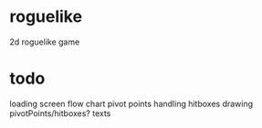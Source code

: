 # roguelike
2d roguelike game


# todo
loading screen
flow chart
pivot points handling
hitboxes
drawing pivotPoints/hitboxes?
texts